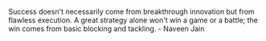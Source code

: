 Success doesn't necessarily come from breakthrough innovation but from flawless execution. A great strategy alone won't win a game or a battle; the win comes from basic blocking and tackling. - Naveen Jain